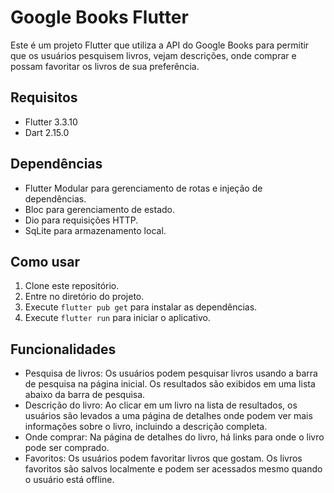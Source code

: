 
# Google Books Flutter

Este é um projeto Flutter que utiliza a API do Google Books para permitir que os usuários pesquisem livros, vejam descrições, onde comprar e possam favoritar os livros de sua preferência.

## Requisitos

- Flutter 3.3.10
- Dart 2.15.0

## Dependências

- Flutter Modular para gerenciamento de rotas e injeção de dependências.
- Bloc para gerenciamento de estado.
- Dio para requisições HTTP.
- SqLite para armazenamento local.

## Como usar

1. Clone este repositório.
2. Entre no diretório do projeto.
3. Execute `flutter pub get` para instalar as dependências.
4. Execute `flutter run` para iniciar o aplicativo.

## Funcionalidades

- Pesquisa de livros: Os usuários podem pesquisar livros usando a barra de pesquisa na página inicial. Os resultados são exibidos em uma lista abaixo da barra de pesquisa.
- Descrição do livro: Ao clicar em um livro na lista de resultados, os usuários são levados a uma página de detalhes onde podem ver mais informações sobre o livro, incluindo a descrição completa.
- Onde comprar: Na página de detalhes do livro, há links para onde o livro pode ser comprado.
- Favoritos: Os usuários podem favoritar livros que gostam. Os livros favoritos são salvos localmente e podem ser acessados mesmo quando o usuário está offline.
